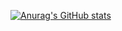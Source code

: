 [![Anurag's GitHub stats](https://github-readme-stats.vercel.app/api?username=jonathanatss&show_icons=true)](https://github.com/anuraghazra/github-readme-stats)

